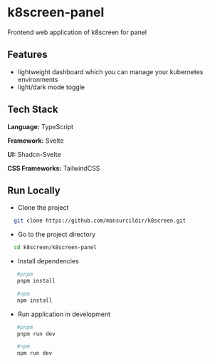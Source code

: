 # k8screen-panel

Frontend web application of k8screen for panel

## Features

- lightweight dashboard which you can manage your kubernetes environments
- light/dark mode toggle

## Tech Stack

**Language:** TypeScript

**Framework:** Svelte

**UI:** Shadcn-Svelte

**CSS Frameworks:** TailwindCSS

## Run Locally

- Clone the project

```bash
  git clone https://github.com/mansurcildir/k8screen.git
```

- Go to the project directory

```bash
  cd k8screen/k8screen-panel
```

- Install dependencies

```bash
   #pnpm
   pnpm install
```

```bash
   #npm
   npm install
```

- Run application in development

```bash
   #pnpm
   pnpm run dev
```

```bash
   #npm
   npm run dev
```
